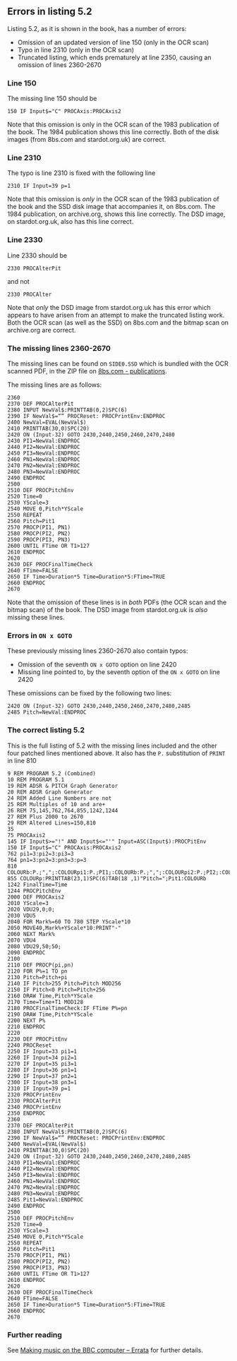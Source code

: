 ## Errors in listing 5.2

Listing 5.2, as it is shown in the book, has a number of errors:

- Omission of an updated version of line 150 (only in the OCR scan)
- Typo in line 2310 (only in the OCR scan)
- Truncated listing, which ends prematurely at line 2350, causing an omission of lines 2360-2670

### Line 150

The missing line 150 should be 

```none
150 IF Input$="C" PROCAxis:PROCAxis2
```

Note that this omission is only in the OCR scan of the 1983 publication of the book. The 1984 publication shows this line correctly. Both of the disk images (from 8bs.com and stardot.org.uk) are correct.

### Line 2310

The typo is line 2310 is fixed with the following line

```none
2310 IF Input=39 p=1
```

Note that this omission is *only* in the OCR scan of the 1983 publication of the book and the SSD disk image that accompanies it, on 8bs.com. The 1984 publication, on archive.org, shows this line correctly. The DSD image, on stardot.org.uk, also has this line correct.

### Line 2330

Line 2330 should be 

```none
2330 PROCAlterPit
```

and not 

```none
2330 PROCAlter
```

Note that *only* the DSD image from stardot.org.uk has this error which appears to have arisen from an attempt to make the truncated listing work. Both the OCR scan (as well as the SSD) on 8bs.com and the bitmap scan on archive.org are correct. 

### The missing lines 2360-2670

The missing lines can be found on `SIDE0.SSD` which is bundled with the OCR scanned PDF, in the ZIP file on [8bs.com - publications](http://8bs.com/othrdnld/manuals/publications.shtml).

The missing lines are as follows:

```none
2360
2370 DEF PROCAlterPit
2380 INPUT NewVal$:PRINTTAB(0,2)SPC(6)
2390 IF NewVal$=“” PROCReset: PROCPrintEnv:ENDPROC
2400 NewVal=EVAL(NewVal$)
2410 PRINTTAB(30,0)SPC(20)
2420 ON (Input-32) GOTO 2430,2440,2450,2460,2470,2480
2430 PI1=NewVal:ENDPROC
2440 PI2=NewVal:ENDPROC
2450 PI3=NewVal:ENDPROC
2460 PN1=NewVal:ENDPROC
2470 PN2=NewVal:ENDPROC
2480 PN3=NewVal:ENDPROC
2490 ENDPROC
2500
2510 DEF PROCPitchEnv
2520 Time=0
2530 YScale=3
2540 MOVE 0,Pitch*YScale
2550 REPEAT
2560 Pitch=Pit1
2570 PROCP(PI1, PN1)
2580 PROCP(PI2, PN2)
2590 PROCP(PI3, PN3)
2600 UNTIL FTime OR T1>127
2610 ENDPROC
2620 
2630 DEF PROCFinalTimeCheck
2640 FTime=FALSE
2650 IF Time>Duration*5 Time=Duration*5:FTime=TRUE
2660 ENDPROC
2670 
```

Note that the omission of these lines is in *both* PDFs (the OCR scan and the bitmap scan) of the book. The DSD image from stardot.org.uk is *also* missing these lines.

### Errors in `ON x GOTO`

These previously missing lines 2360-2670 also contain typos:

- Omission of the seventh `ON x GOTO` option on line 2420
- Missing line pointed to, by the seventh option of the `ON x GOTO` on line 2420

These omissions can be fixed by the following two lines:

```none
2420 ON (Input-32) GOTO 2430,2440,2450,2460,2470,2480,2485
2485 Pitch=NewVal:ENDPROC
```

### The correct listing 5.2

This is the full listing of 5.2 with the missing lines included and the other four patched lines mentioned above. It also has the `P.` substitution of `PRINT` in line 810

```none
9 REM PROGRAM 5.2 (Combined)
10 REM PROGRAM 5.1
19 REM ADSR & PITCH Graph Generator
20 REM ADSR Graph Generator
24 REM Added Line Numbers are not
25 REM Multiples of 10 and are+
26 REM 75,145,762,764,855,1242,1244
27 REM Plus 2000 to 2670
29 REM Altered Lines=150,810
35
75 PROCAxis2
145 IF Input$>="!" AND Input$<="'" Input=ASC(Input$):PROCPitEnv
150 IF Input$="C" PROCAxis:PROCAxis2
762 pi1=3:pi2=3:pi3=3
764 pn1=3:pn2=3:pn3=3:p=3
810 COLOURb:P.;",";:COLOURpi1:P.;PI1;:COLOURb:P.;",";:COLOURpi2:P.;PI2;:COLOURb:P.;",";:COLOURpi3:P.;PI3;:COLOURb:P.;",";:COLOURpn1:P.;PN1;:COLOURb:P.;",";:COLOURpn2:P.;PN2;:COLOURb:P.;",";:COLOURpn3:P.;PN3;:COLOURb:P.;",";
855 COLOURp:PRINTTAB(23,1)SPC(6)TAB(18 ,1)"Pitch=";Pit1:COLOURb
1242 FinalTime=Time
1244 PROCPitchEnv
2000 DEF PROCAxis2
2010 YScale=3
2020 VDU29,0;0;
2030 VDU5
2040 FOR Mark%=60 TO 780 STEP YScale*10
2050 MOVE40,Mark%+YScale*10:PRINT"-"
2060 NEXT Mark%
2070 VDU4
2080 VDU29,50;50;
2090 ENDPROC
2100
2110 DEF PROCP(pi,pn)
2120 FOR P%=1 TO pn
2130 Pitch=Pitch+pi
2140 IF Pitch>255 Pitch=Pitch MOD256
2150 IF Pitch<0 Pitch=Pitch+256
2160 DRAW Time,Pitch*YScale
2170 Time=Time+T1 MOD128
2180 PROCFinalTimeCheck:IF FTime P%=pn
2190 DRAW Time,Pitch*YScale
2200 NEXT P%
2210 ENDPROC
2220
2230 DEF PROCPitEnv
2240 PROCReset
2250 IF Input=33 pi1=1
2260 IF Input=34 pi2=1
2270 IF Input=35 pi3=1
2280 IF Input=36 pn1=1
2290 IF Input=37 pn2=1
2300 IF Input=38 pn3=1
2310 IF Input=39 p=1
2320 PROCPrintEnv
2330 PROCAlterPit
2340 PROCPrintEnv
2350 ENDPROC
2360
2370 DEF PROCAlterPit
2380 INPUT NewVal$:PRINTTAB(0,2)SPC(6)
2390 IF NewVal$=“” PROCReset: PROCPrintEnv:ENDPROC
2400 NewVal=EVAL(NewVal$)
2410 PRINTTAB(30,0)SPC(20)
2420 ON (Input-32) GOTO 2430,2440,2450,2460,2470,2480,2485
2430 PI1=NewVal:ENDPROC
2440 PI2=NewVal:ENDPROC
2450 PI3=NewVal:ENDPROC
2460 PN1=NewVal:ENDPROC
2470 PN2=NewVal:ENDPROC
2480 PN3=NewVal:ENDPROC
2485 Pit1=NewVal:ENDPROC
2490 ENDPROC
2500
2510 DEF PROCPitchEnv
2520 Time=0
2530 YScale=3
2540 MOVE 0,Pitch*YScale
2550 REPEAT
2560 Pitch=Pit1
2570 PROCP(PI1, PN1)
2580 PROCP(PI2, PN2)
2590 PROCP(PI3, PN3)
2600 UNTIL FTime OR T1>127
2610 ENDPROC
2620 
2630 DEF PROCFinalTimeCheck
2640 FTime=FALSE
2650 IF Time>Duration*5 Time=Duration*5:FTime=TRUE
2660 ENDPROC
2670 
```
### Further reading

See [Making music on the BBC computer – Errata](https://gr33nonline.wordpress.com/2022/12/25/making-music-on-the-bbc-computer-errata/) for further details.

